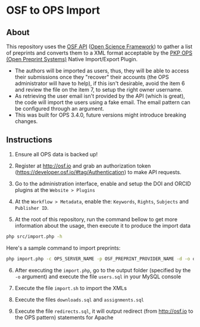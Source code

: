 # OSF to OPS Import

## About
This repository uses the [OSF API](https://developer.osf.io) ([Open Science Framework](https://osf.io)) to gather a list of preprints and converts them to a XML format acceptable by the [PKP OPS (Open Preprint Systems)](https://pkp.sfu.ca/ops) Native Import/Export Plugin.

- The authors will be imported as users, thus, they will be able to access their submissions once they "recover" their accounts (the OPS administrator will have to help), if this isn't desirable, avoid the item 6 and review the file on the item 7, to setup the right owner username.
- As retrieving the user email isn't provided by the API (which is great), the code will import the users using a fake email. The email pattern can be configured through an argument.
- This was built for OPS 3.4.0, future versions might introduce breaking changes.


## Instructions

1. Ensure all OPS data is backed up!

2. Register at http://osf.io and grab an authorization token (https://developer.osf.io/#tag/Authentication) to make API requests.

3. Go to the administration interface, enable and setup the DOI and ORCID plugins at the `Website > Plugins`

4. At the `Workflow > Metadata`, enable the: `Keywords`, `Rights`, `Subjects` and `Publisher ID`.

5. At the root of this repository, run the command bellow to get more information about the usage, then execute it to produce the import data
```bash
php src/import.php -h
```

Here's a sample command to import preprints:
```bash
php import.php -c OPS_SERVER_NAME -p OSF_PREPRINT_PROVIDER_NAME -d -o output -b https://OPS_BASE_INSTALLATION_URL.org/index.php/OPS_SERVER_NAME/preprint/view -t OSF_API_TOKEN
```

6. After executing the `import.php`, go to the output folder (specified by the `-o` argument) and execute the file `users.sql` in your MySQL console

7. Execute the file `import.sh` to import the XMLs

8. Execute the files `downloads.sql` and `assignments.sql`

9. Execute the file `redirects.sql`, it will output redirect (from http://osf.io to the OPS pattern) statements for Apache